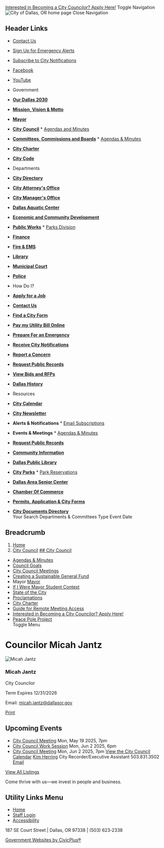   [Interested in Becoming a City Councilor? Apply Here!](https://www.dallasor.gov/citycouncil/page/interested-becoming-city-councilor-apply-here)  Toggle Navigation  ![City of Dallas, OR home page](images/9963a801d145544b1529cf56df25b16cb8ddb294838e76231566a3659d921120.png)  Close Navigation 

## Header Links

 *  [Contact Us](https://www.dallasor.gov/contact-us) 
 *  [Sign Up for Emergency Alerts](https://oralert.gov/) 
 *  [Subscribe to City Notifications](https://www.dallasor.gov/portal) 
 *  [Facebook](https://www.facebook.com/cityofdallasoregon/) 
 *  [YouTube](https://www.youtube.com/channel/UCeQF36OlkxileNNSUa0-GDQ) 

 *  Government 
   *  [__Our Dallas 2030__](https://www.dallasor.gov/node/5769) 
   *  [__Mission, Vision & Motto__](https://www.dallasor.gov/node/2366) 
   *  [__Mayor__](https://www.dallasor.gov/node/3056) 
   *  [__City Council__](https://www.dallasor.gov/citycouncil) 
     *  [Agendas and Minutes](https://www.dallasor.gov/meetings) 
   *  [__Committees, Commissions and Boards__](https://www.dallasor.gov/bc) 
     *  [Agendas & Minutes](https://www.dallasor.gov/meetings?field_smart_date_value_1=&field_smart_date_end_value=&combine=&department=All&boards-commissions=80) 
   *  [__City Charter__](https://www.dallasor.gov/node/3073) 
   *  [__City Code__](https://dallasor.municipalcodeonline.com/)  
 *  Departments 
   *  [__City Directory__](https://www.dallasor.gov/directory) 
   *  [__City Attorney's Office__](https://www.dallasor.gov/node/2206) 
   *  [__City Manager's Office__](https://www.dallasor.gov/node/74) 
   *  [__Dallas Aquatic Center__](https://www.dallasor.gov/aquaticcenter) 
   *  [__Economic and Community Development__](https://www.dallasor.gov/ecd) 
   *  [__Public Works__](https://www.dallasor.gov/publicworks) 
     *  [Parks Division](https://www.dallasor.gov/node/2701) 
   *  [__Finance__](https://www.dallasor.gov/finance) 
   *  [__Fire & EMS__](https://www.dallasor.gov/fire) 
   *  [__Library__](https://www.dallasor.gov/library) 
   *  [__Municipal Court__](https://www.dallasor.gov/municipalcourt) 
   *  [__Police__](https://www.dallasor.gov/police)  
 *  How Do I? 
   *  [__Apply for a Job__](https://www.governmentjobs.com/careers/dallasor) 
   *  [__Contact Us__](https://www.dallasor.gov/contact-us) 
   *  [__Find a City Form__](https://www.dallasor.gov/forms) 
   *  [__Pay my Utility Bill Online__](https://www.dallasor.gov/node/2818) 
   *  [__Prepare For an Emergency__](https://www.dallasor.gov/node/2553) 
   *  [__Receive City Notifications__](https://www.dallasor.gov/portal) 
   *  [__Report a Concern__](https://www.dallasor.gov/node/3256) 
   *  [__Request Public Records__](https://www.dallasor.gov/node/2388) 
   *  [__View Bids and RFPs__](https://www.dallasor.gov/node/5882) 
   *  [__Dallas History__](https://www.dallasor.gov/node/3260)  
 *  Resources 
   *  [__City Calendar__](https://www.dallasor.gov/calendar) 
   *  [__City Newsletter__](https://www.dallasor.gov/node/5869) 
   *  __Alerts & Notifications__ 
     *  [Email Subscriptions](https://www.dallasor.gov/portal) 
   *  __Events & Meetings__ 
     *  [Agendas & Minutes](https://www.dallasor.gov/meetings) 
   *  [__Request Public Records__](https://www.dallasor.gov/node/2388) 
   *  [__Community Information__](https://www.dallasor.gov/node/7017) 
   *  [__Dallas Public Library__](https://www.dallasor.gov/library) 
   *  [__City Parks__](https://www.dallasor.gov/node/2716) 
     *  [Park Reservations](https://www.dallasor.gov/node/2707) 
   *  [__Dallas Area Senior Center__](https://dallasareaseniors.org/about.html) 
   *  [__Chamber Of Commerce__](https://dallasoregon.org/) 
   *  [__Permits, Application & City Forms__](https://www.dallasor.gov/forms) 
   *  [__City Documents Directory__](https://www.dallasor.gov/document-library)  
 Your Search Departments & Committees Type Event Date 

## Breadcrumb

 1.  [Home](https://www.dallasor.gov/) 
 1.  [City Council](https://www.dallasor.gov/citycouncil) 
  [## City Council](https://www.dallasor.gov/citycouncil)  

 *   [Agendas & Minutes](https://www.dallasor.gov/meetings?field_smart_date_value_1=&field_smart_date_end_value=&combine=&department=All&boards-commissions=98)  
 *   [Council Goals](https://www.dallasor.gov/citycouncil/page/council-goals)  
 *   [City Council Meetings](https://www.dallasor.gov/citycouncil/page/city-council-meetings)  
 *   [Creating a Sustainable General Fund](https://www.dallasor.gov/citycouncil/page/creating-sustainable-general-fund)  
 *  Mayor  [Mayor](https://www.dallasor.gov/citycouncil/page/mayor)  
   *   [If I Were Mayor Student Contest](https://www.dallasor.gov/citycouncil/page/if-i-were-mayor-student-contest)  
   *   [State of the City](https://www.dallasor.gov/citycouncil/page/state-city)  
   *   [Proclamations](https://www.dallasor.gov/citycouncil/page/proclamations)  
 *   [City Charter](https://www.dallasor.gov/bc/page/dallas-city-charter)  
 *   [Guide for Remote Meeting Access](https://www.dallasor.gov/citycouncil/page/guide-remote-meeting-access)  
 *   [Interested in Becoming a City Councilor? Apply Here!](https://www.dallasor.gov/citycouncil/page/interested-becoming-city-councilor-apply-here)  
 *   [Peace Pole Project](https://www.dallasor.gov/community/page/peace-pole-project)  
 Toggle Menu 

#  Councilor Micah Jantz 

  ![Micah Jantz](images/0d507e4e34ef6c6517e2d65e94801507283e27dd81a134df642e6a5637c3bbfe.jpg)  

### Micah Jantz

City Councilor

Term Expires 12/31/2026

Email:  [micah.jantz@dallasor.gov](mailto:micah.jantz@dallasor.gov) 

  [Print](https://www.dallasor.gov/print/pdf/node/3431)  

## Upcoming Events

 *   [City Council Meeting](https://www.dallasor.gov/citycouncil/meeting/city-council-meeting-75)  Mon, May 19 2025, 7pm 
 *   [City Council Work Session](https://www.dallasor.gov/citycouncil/meeting/city-council-work-session-47)  Mon, Jun 2 2025, 6pm 
 *   [City Council Meeting](https://www.dallasor.gov/citycouncil/meeting/city-council-meeting-76)  Mon, Jun 2 2025, 7pm 
  [View the City Council Calendar](https://www.dallasor.gov/calendar?boards-commissions=98)   [Kim Herring](https://www.dallasor.gov/citymanager/directory-listing/kim-herring)  City Recorder/Executive Assistant 503.831.3502  [Email](https://www.dallasor.gov/email-contact/node/3886/field_email/sidebar_standard)  

 [View All Listings](https://www.dallasor.gov/directory) 

Come thrive with us—we invest in people and business.

## Utility Links Menu

 *  [Home](https://www.dallasor.gov/) 
 *  [Staff Login](https://www.dallasor.gov/login?current=/) 
 *  [Accessibility](https://www.dallasor.gov/citymanager/page/website-accessibility) 

187 SE Court Street | Dallas, OR 97338 | (503) 623‑2338

  [Government Websites by CivicPlus®](https://www.civicplus.com/)  
